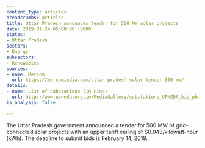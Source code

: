 ```yaml
---
content_type: articles
breadcrumbs: articles
title: Uttar Pradesh announces tender for 500 MW solar projects
date: 2019-01-24 05:00:00 +0000
states:
- Uttar Pradesh
sectors:
- Energy
subsectors:
- Renewables
sources:
- name: Mercom
  url: https://mercomindia.com/uttar-pradesh-solar-tender-500-mw/
details:
- name: List of Substations (in Hind)
  url: http://www.upneda.org.in/MediaGallery/substations_UPNEDA_bid_phase_III.pdf
is_analysis: false

---
```

The Uttar Pradesh government announced a tender for 500 MW of grid-connected solar projects with an upper tariff ceiling of $0.043/kilowatt-hour (kWh). The deadline to submit bids is February 14, 2019.